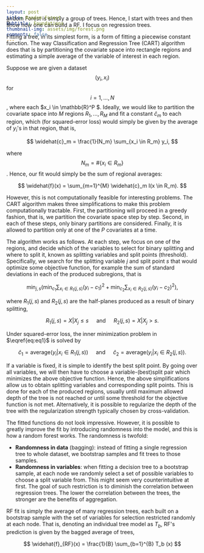 ```yaml
---
layout: post
title: Random Forest
subtitle: Foundations
thumbnail-img: assets/img/forest.png
comments: false
---
```


<!-- MathJAx Import -->

$$\newcommand{\abs}[1]{\left\lvert#1\right\rvert}$$
$$\newcommand{\norm}[1]{\left\lVert#1\right\rVert}$$
$$\newcommand{\inner}[1]{\left\langle#1\right\rangle}$$
$$\newcommand{\as}{\overset{a.s.}{\to}}$$
$$\newcommand{\d}{\overset{d}{\to}}$$
$$\DeclareMathOperator*{\argmin}{arg\,min}$$
$$\DeclareMathOperator*{\argmax}{arg\,max}$$
$$\DeclareMathOperator*{\E}{\mathbb{E}}$$

<!-- MathJAx End -->
<p style="margin-bottom:-2cm;"></p>

<style>
.dropcap {
  margin: -30px 7px -30px 0;
  }
</style>

<p class="dropcap">R</p>andom Forest is simply a group of trees. Hence, I start with trees and then show how one can build a RF. I focus on regression trees.

Fitting a tree, in its simplest form, is a form of fitting a piecewise constant function. The way Classification and Regression Tree (CART) algorithm does that is by partitioning the covariate space into rectangle regions and estimating a simple average of the variable of interest in each region.

Suppose we are given a dataset $$(y_i,x_i)$$ for $$i = 1,...,N$$, where each $x_i \in \mathbb{R}^P $. Ideally, we would like to partition the covariate space into $M$ regions $R_1,...,R_M$ and fit a constant $\widehat{c}_m$ to each region, which (for squared-error loss) would simply be given by the average of $y_i$'s in that region, that is,

$$
\widehat{c}_m = \frac{1}{N_m} \sum_{x_i \in R_m} y_i,
$$

where $$N_m = \# \{x_i \in R_m\}$$. Hence, our fit would simply be the sum of regional averages:

$$
\widehat{f}(x) = \sum_{m=1}^{M} \widehat{c}_m I(x \in R_m).
$$

However, this is not computationally feasible for interesting problems. The CART algorithm makes three simplifications to make this problem computationally tractable. First, the partitioning will proceed in a greedy fashion, that is, we partition the covariate space step by step. Second, in each of these steps, only binary partitions are considered. Finally, it is allowed to partition only at one of the $P$ covariates at a time.

The algorithm works as follows. At each step, we focus on one of the regions, and decide which of the variables to select for binary splitting and where to split it, known as splitting variables and split points (threshold). Specifically, we search for the splitting variable $j$ and split point $s$ that would optimize some objective function, for example the sum of standard deviations in each of the produced subregions, that is

$$
\begin{equation}
	\min_{j,s} \left( \min_{c_1} \sum_{x_i \in R_1(j,s)} (y_i - c_1)^2 +\min_{c_2} \sum_{x_i \in R_2(j,s)} (y_i - c_2)^2\right), \label{eq:eq1}
\end{equation} 
$$

where $R_1(j,s)$ and $R_2(j,s)$ are the half-planes produced as a result of binary splitting,

$$
R_1(j,s) = {X|X_j \le s} \quad \text{ and } \quad R_2(j,s) = {X|X_j > s}.
$$

Under squared-error loss, the inner minimization problem in $\eqref{eq:eq1}$ is solved by

$$
\widehat{c}_1 = \text{average}(y_i|x_i \in R_1(j,s)) \quad \text{ and } \quad \widehat{c}_2 = \text{average}(y_i|x_i \in R_2(j,s)).
$$

If a variable is fixed, it is simple to identify the best split point. By going over all variables, we will then have to choose a variable-(best)split pair which minimizes the above objective function. Hence, the above simplifications allow us to obtain splitting variables and corresponding split points. This is done for each of the produced regions, usually until maximum allowed depth of the tree is not reached or until some threshold for the objective function is not met. Alternatively, it is possible to regularize the depth of the tree with the regularization strength typically chosen by cross-validation.

The fitted functions do not look impressive. However, it is possible to greatly improve the fit by introducing randomness into the model, and this is how a random forest works. The randomness is twofold:

- <b>Randomness in data</b> (bagging): instead of fitting a single regression tree to whole dataset, we bootstrap samples and fit trees to those samples.
- <b>Randomness in variables</b>: when fitting a decision tree to a bootstrap sample, at each node we randomly select a set of possible variables to choose a split variable from. This might seem very counterintuitive at first. The goal of such restriction is to diminish the correlation between regression trees. The lower the correlation between the trees, the stronger are the benefits of aggregation.

RF fit is simply the average of many regression trees, each built on a bootstrap sample with the set of variables for selection restricted randomly at each node. That is, denoting an individual tree model as $T_b$, RF's prediction is given by the bagged average of trees,

$$
\widehat{f}_{RF}(x) = \frac{1}{B} \sum_{b=1}^{B} T_b (x)
$$
